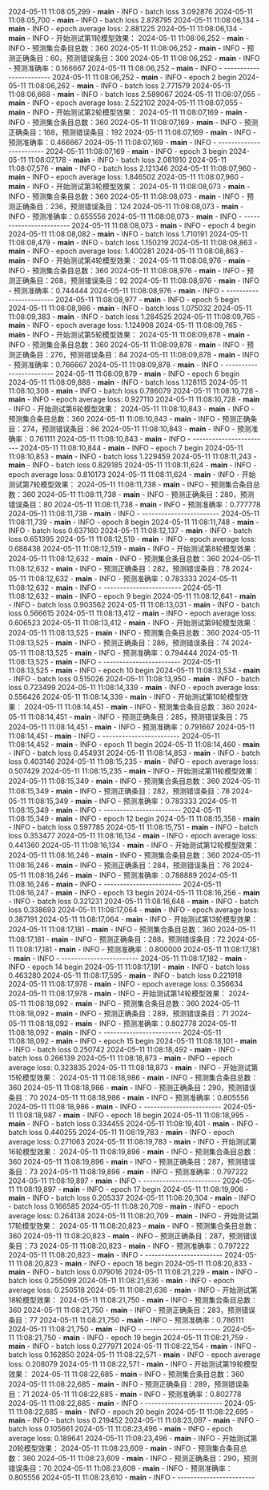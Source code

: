 
2024-05-11 11:08:05,299 - __main__ - INFO - batch loss 3.092876
2024-05-11 11:08:05,700 - __main__ - INFO - batch loss 2.878795
2024-05-11 11:08:06,134 - __main__ - INFO - epoch average loss: 2.881225
2024-05-11 11:08:06,134 - __main__ - INFO - 开始测试第1轮模型效果：
2024-05-11 11:08:06,252 - __main__ - INFO - 预测集合条目总数：360
2024-05-11 11:08:06,252 - __main__ - INFO - 预测正确条目：60，预测错误条目：300
2024-05-11 11:08:06,252 - __main__ - INFO - 预测准确率：0.166667
2024-05-11 11:08:06,252 - __main__ - INFO - ------------------------
2024-05-11 11:08:06,252 - __main__ - INFO - epoch 2 begin
2024-05-11 11:08:06,262 - __main__ - INFO - batch loss 2.771579
2024-05-11 11:08:06,668 - __main__ - INFO - batch loss 2.589067
2024-05-11 11:08:07,055 - __main__ - INFO - epoch average loss: 2.522102
2024-05-11 11:08:07,055 - __main__ - INFO - 开始测试第2轮模型效果：
2024-05-11 11:08:07,169 - __main__ - INFO - 预测集合条目总数：360
2024-05-11 11:08:07,169 - __main__ - INFO - 预测正确条目：168，预测错误条目：192
2024-05-11 11:08:07,169 - __main__ - INFO - 预测准确率：0.466667
2024-05-11 11:08:07,169 - __main__ - INFO - ------------------------
2024-05-11 11:08:07,169 - __main__ - INFO - epoch 3 begin
2024-05-11 11:08:07,178 - __main__ - INFO - batch loss 2.081910
2024-05-11 11:08:07,576 - __main__ - INFO - batch loss 2.121346
2024-05-11 11:08:07,960 - __main__ - INFO - epoch average loss: 1.846502
2024-05-11 11:08:07,960 - __main__ - INFO - 开始测试第3轮模型效果：
2024-05-11 11:08:08,073 - __main__ - INFO - 预测集合条目总数：360
2024-05-11 11:08:08,073 - __main__ - INFO - 预测正确条目：236，预测错误条目：124
2024-05-11 11:08:08,073 - __main__ - INFO - 预测准确率：0.655556
2024-05-11 11:08:08,073 - __main__ - INFO - ------------------------
2024-05-11 11:08:08,073 - __main__ - INFO - epoch 4 begin
2024-05-11 11:08:08,082 - __main__ - INFO - batch loss 1.710191
2024-05-11 11:08:08,479 - __main__ - INFO - batch loss 1.150219
2024-05-11 11:08:08,863 - __main__ - INFO - epoch average loss: 1.400281
2024-05-11 11:08:08,863 - __main__ - INFO - 开始测试第4轮模型效果：
2024-05-11 11:08:08,976 - __main__ - INFO - 预测集合条目总数：360
2024-05-11 11:08:08,976 - __main__ - INFO - 预测正确条目：268，预测错误条目：92
2024-05-11 11:08:08,976 - __main__ - INFO - 预测准确率：0.744444
2024-05-11 11:08:08,976 - __main__ - INFO - ------------------------
2024-05-11 11:08:08,977 - __main__ - INFO - epoch 5 begin
2024-05-11 11:08:08,986 - __main__ - INFO - batch loss 1.075032
2024-05-11 11:08:09,383 - __main__ - INFO - batch loss 1.284525
2024-05-11 11:08:09,765 - __main__ - INFO - epoch average loss: 1.124908
2024-05-11 11:08:09,765 - __main__ - INFO - 开始测试第5轮模型效果：
2024-05-11 11:08:09,878 - __main__ - INFO - 预测集合条目总数：360
2024-05-11 11:08:09,878 - __main__ - INFO - 预测正确条目：276，预测错误条目：84
2024-05-11 11:08:09,878 - __main__ - INFO - 预测准确率：0.766667
2024-05-11 11:08:09,878 - __main__ - INFO - ------------------------
2024-05-11 11:08:09,879 - __main__ - INFO - epoch 6 begin
2024-05-11 11:08:09,888 - __main__ - INFO - batch loss 1.128115
2024-05-11 11:08:10,308 - __main__ - INFO - batch loss 0.786079
2024-05-11 11:08:10,728 - __main__ - INFO - epoch average loss: 0.927110
2024-05-11 11:08:10,728 - __main__ - INFO - 开始测试第6轮模型效果：
2024-05-11 11:08:10,843 - __main__ - INFO - 预测集合条目总数：360
2024-05-11 11:08:10,843 - __main__ - INFO - 预测正确条目：274，预测错误条目：86
2024-05-11 11:08:10,843 - __main__ - INFO - 预测准确率：0.761111
2024-05-11 11:08:10,843 - __main__ - INFO - ------------------------
2024-05-11 11:08:10,844 - __main__ - INFO - epoch 7 begin
2024-05-11 11:08:10,853 - __main__ - INFO - batch loss 1.229459
2024-05-11 11:08:11,243 - __main__ - INFO - batch loss 0.829185
2024-05-11 11:08:11,624 - __main__ - INFO - epoch average loss: 0.810173
2024-05-11 11:08:11,624 - __main__ - INFO - 开始测试第7轮模型效果：
2024-05-11 11:08:11,738 - __main__ - INFO - 预测集合条目总数：360
2024-05-11 11:08:11,738 - __main__ - INFO - 预测正确条目：280，预测错误条目：80
2024-05-11 11:08:11,738 - __main__ - INFO - 预测准确率：0.777778
2024-05-11 11:08:11,738 - __main__ - INFO - ------------------------
2024-05-11 11:08:11,739 - __main__ - INFO - epoch 8 begin
2024-05-11 11:08:11,748 - __main__ - INFO - batch loss 0.637160
2024-05-11 11:08:12,137 - __main__ - INFO - batch loss 0.651395
2024-05-11 11:08:12,519 - __main__ - INFO - epoch average loss: 0.688438
2024-05-11 11:08:12,519 - __main__ - INFO - 开始测试第8轮模型效果：
2024-05-11 11:08:12,632 - __main__ - INFO - 预测集合条目总数：360
2024-05-11 11:08:12,632 - __main__ - INFO - 预测正确条目：282，预测错误条目：78
2024-05-11 11:08:12,632 - __main__ - INFO - 预测准确率：0.783333
2024-05-11 11:08:12,632 - __main__ - INFO - ------------------------
2024-05-11 11:08:12,632 - __main__ - INFO - epoch 9 begin
2024-05-11 11:08:12,641 - __main__ - INFO - batch loss 0.903562
2024-05-11 11:08:13,031 - __main__ - INFO - batch loss 0.566615
2024-05-11 11:08:13,412 - __main__ - INFO - epoch average loss: 0.606523
2024-05-11 11:08:13,412 - __main__ - INFO - 开始测试第9轮模型效果：
2024-05-11 11:08:13,525 - __main__ - INFO - 预测集合条目总数：360
2024-05-11 11:08:13,525 - __main__ - INFO - 预测正确条目：286，预测错误条目：74
2024-05-11 11:08:13,525 - __main__ - INFO - 预测准确率：0.794444
2024-05-11 11:08:13,525 - __main__ - INFO - ------------------------
2024-05-11 11:08:13,525 - __main__ - INFO - epoch 10 begin
2024-05-11 11:08:13,534 - __main__ - INFO - batch loss 0.515026
2024-05-11 11:08:13,950 - __main__ - INFO - batch loss 0.723499
2024-05-11 11:08:14,339 - __main__ - INFO - epoch average loss: 0.556426
2024-05-11 11:08:14,339 - __main__ - INFO - 开始测试第10轮模型效果：
2024-05-11 11:08:14,451 - __main__ - INFO - 预测集合条目总数：360
2024-05-11 11:08:14,451 - __main__ - INFO - 预测正确条目：285，预测错误条目：75
2024-05-11 11:08:14,451 - __main__ - INFO - 预测准确率：0.791667
2024-05-11 11:08:14,451 - __main__ - INFO - ------------------------
2024-05-11 11:08:14,452 - __main__ - INFO - epoch 11 begin
2024-05-11 11:08:14,460 - __main__ - INFO - batch loss 0.454931
2024-05-11 11:08:14,853 - __main__ - INFO - batch loss 0.403146
2024-05-11 11:08:15,235 - __main__ - INFO - epoch average loss: 0.507429
2024-05-11 11:08:15,235 - __main__ - INFO - 开始测试第11轮模型效果：
2024-05-11 11:08:15,349 - __main__ - INFO - 预测集合条目总数：360
2024-05-11 11:08:15,349 - __main__ - INFO - 预测正确条目：282，预测错误条目：78
2024-05-11 11:08:15,349 - __main__ - INFO - 预测准确率：0.783333
2024-05-11 11:08:15,349 - __main__ - INFO - ------------------------
2024-05-11 11:08:15,349 - __main__ - INFO - epoch 12 begin
2024-05-11 11:08:15,358 - __main__ - INFO - batch loss 0.597785
2024-05-11 11:08:15,751 - __main__ - INFO - batch loss 0.353477
2024-05-11 11:08:16,134 - __main__ - INFO - epoch average loss: 0.441360
2024-05-11 11:08:16,134 - __main__ - INFO - 开始测试第12轮模型效果：
2024-05-11 11:08:16,246 - __main__ - INFO - 预测集合条目总数：360
2024-05-11 11:08:16,246 - __main__ - INFO - 预测正确条目：284，预测错误条目：76
2024-05-11 11:08:16,246 - __main__ - INFO - 预测准确率：0.788889
2024-05-11 11:08:16,246 - __main__ - INFO - ------------------------
2024-05-11 11:08:16,247 - __main__ - INFO - epoch 13 begin
2024-05-11 11:08:16,256 - __main__ - INFO - batch loss 0.321231
2024-05-11 11:08:16,648 - __main__ - INFO - batch loss 0.338693
2024-05-11 11:08:17,064 - __main__ - INFO - epoch average loss: 0.387191
2024-05-11 11:08:17,064 - __main__ - INFO - 开始测试第13轮模型效果：
2024-05-11 11:08:17,181 - __main__ - INFO - 预测集合条目总数：360
2024-05-11 11:08:17,181 - __main__ - INFO - 预测正确条目：288，预测错误条目：72
2024-05-11 11:08:17,181 - __main__ - INFO - 预测准确率：0.800000
2024-05-11 11:08:17,181 - __main__ - INFO - ------------------------
2024-05-11 11:08:17,182 - __main__ - INFO - epoch 14 begin
2024-05-11 11:08:17,191 - __main__ - INFO - batch loss 0.463280
2024-05-11 11:08:17,595 - __main__ - INFO - batch loss 0.221918
2024-05-11 11:08:17,978 - __main__ - INFO - epoch average loss: 0.356634
2024-05-11 11:08:17,978 - __main__ - INFO - 开始测试第14轮模型效果：
2024-05-11 11:08:18,092 - __main__ - INFO - 预测集合条目总数：360
2024-05-11 11:08:18,092 - __main__ - INFO - 预测正确条目：289，预测错误条目：71
2024-05-11 11:08:18,092 - __main__ - INFO - 预测准确率：0.802778
2024-05-11 11:08:18,092 - __main__ - INFO - ------------------------
2024-05-11 11:08:18,092 - __main__ - INFO - epoch 15 begin
2024-05-11 11:08:18,101 - __main__ - INFO - batch loss 0.250742
2024-05-11 11:08:18,492 - __main__ - INFO - batch loss 0.266139
2024-05-11 11:08:18,873 - __main__ - INFO - epoch average loss: 0.323835
2024-05-11 11:08:18,873 - __main__ - INFO - 开始测试第15轮模型效果：
2024-05-11 11:08:18,986 - __main__ - INFO - 预测集合条目总数：360
2024-05-11 11:08:18,986 - __main__ - INFO - 预测正确条目：290，预测错误条目：70
2024-05-11 11:08:18,986 - __main__ - INFO - 预测准确率：0.805556
2024-05-11 11:08:18,986 - __main__ - INFO - ------------------------
2024-05-11 11:08:18,987 - __main__ - INFO - epoch 16 begin
2024-05-11 11:08:18,995 - __main__ - INFO - batch loss 0.334455
2024-05-11 11:08:19,401 - __main__ - INFO - batch loss 0.440255
2024-05-11 11:08:19,783 - __main__ - INFO - epoch average loss: 0.271063
2024-05-11 11:08:19,783 - __main__ - INFO - 开始测试第16轮模型效果：
2024-05-11 11:08:19,896 - __main__ - INFO - 预测集合条目总数：360
2024-05-11 11:08:19,896 - __main__ - INFO - 预测正确条目：287，预测错误条目：73
2024-05-11 11:08:19,896 - __main__ - INFO - 预测准确率：0.797222
2024-05-11 11:08:19,897 - __main__ - INFO - ------------------------
2024-05-11 11:08:19,897 - __main__ - INFO - epoch 17 begin
2024-05-11 11:08:19,906 - __main__ - INFO - batch loss 0.205337
2024-05-11 11:08:20,304 - __main__ - INFO - batch loss 0.166585
2024-05-11 11:08:20,709 - __main__ - INFO - epoch average loss: 0.264138
2024-05-11 11:08:20,709 - __main__ - INFO - 开始测试第17轮模型效果：
2024-05-11 11:08:20,823 - __main__ - INFO - 预测集合条目总数：360
2024-05-11 11:08:20,823 - __main__ - INFO - 预测正确条目：287，预测错误条目：73
2024-05-11 11:08:20,823 - __main__ - INFO - 预测准确率：0.797222
2024-05-11 11:08:20,823 - __main__ - INFO - ------------------------
2024-05-11 11:08:20,823 - __main__ - INFO - epoch 18 begin
2024-05-11 11:08:20,833 - __main__ - INFO - batch loss 0.079016
2024-05-11 11:08:21,229 - __main__ - INFO - batch loss 0.255099
2024-05-11 11:08:21,636 - __main__ - INFO - epoch average loss: 0.250518
2024-05-11 11:08:21,636 - __main__ - INFO - 开始测试第18轮模型效果：
2024-05-11 11:08:21,750 - __main__ - INFO - 预测集合条目总数：360
2024-05-11 11:08:21,750 - __main__ - INFO - 预测正确条目：283，预测错误条目：77
2024-05-11 11:08:21,750 - __main__ - INFO - 预测准确率：0.786111
2024-05-11 11:08:21,750 - __main__ - INFO - ------------------------
2024-05-11 11:08:21,750 - __main__ - INFO - epoch 19 begin
2024-05-11 11:08:21,759 - __main__ - INFO - batch loss 0.277971
2024-05-11 11:08:22,154 - __main__ - INFO - batch loss 0.162850
2024-05-11 11:08:22,571 - __main__ - INFO - epoch average loss: 0.208079
2024-05-11 11:08:22,571 - __main__ - INFO - 开始测试第19轮模型效果：
2024-05-11 11:08:22,685 - __main__ - INFO - 预测集合条目总数：360
2024-05-11 11:08:22,685 - __main__ - INFO - 预测正确条目：289，预测错误条目：71
2024-05-11 11:08:22,685 - __main__ - INFO - 预测准确率：0.802778
2024-05-11 11:08:22,685 - __main__ - INFO - ------------------------
2024-05-11 11:08:22,685 - __main__ - INFO - epoch 20 begin
2024-05-11 11:08:22,695 - __main__ - INFO - batch loss 0.219452
2024-05-11 11:08:23,097 - __main__ - INFO - batch loss 0.105661
2024-05-11 11:08:23,496 - __main__ - INFO - epoch average loss: 0.189641
2024-05-11 11:08:23,496 - __main__ - INFO - 开始测试第20轮模型效果：
2024-05-11 11:08:23,609 - __main__ - INFO - 预测集合条目总数：360
2024-05-11 11:08:23,609 - __main__ - INFO - 预测正确条目：290，预测错误条目：70
2024-05-11 11:08:23,609 - __main__ - INFO - 预测准确率：0.805556
2024-05-11 11:08:23,610 - __main__ - INFO - ------------------------



